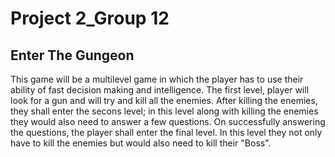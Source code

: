 # Project 2_Group 12

## Enter The Gungeon
This game will be a multilevel game in which the player has to use their ability of fast decision making and intelligence. The first level, player will look for a gun and will try 
and kill all the enemies. After killing the enemies, they shall enter the secons level; in this level along with killing the enemies they would also need to answer a few 
questions. On successfully answering the questions, the player shall enter the final level. In this level they not only have to kill the enemies but would also need to kill their 
"Boss".
